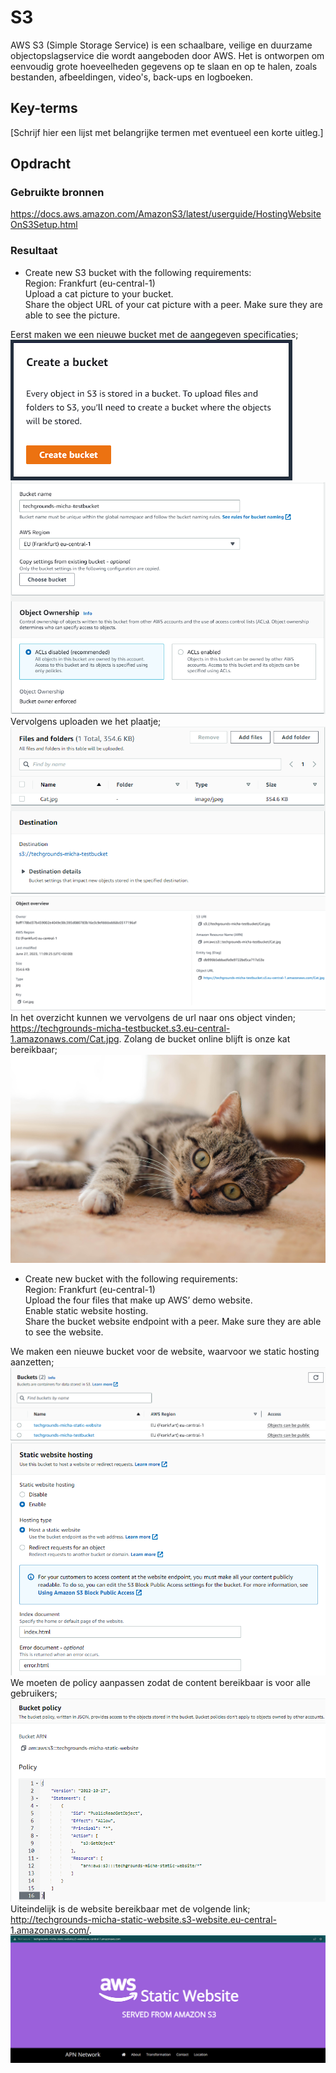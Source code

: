 # S3

AWS S3 (Simple Storage Service) is een schaalbare, veilige en duurzame objectopslagservice die wordt aangeboden door AWS. Het is ontworpen om eenvoudig grote hoeveelheden gegevens op te slaan en op te halen, zoals bestanden, afbeeldingen, video's, back-ups en logboeken.

## Key-terms
[Schrijf hier een lijst met belangrijke termen met eventueel een korte uitleg.]

## Opdracht
### Gebruikte bronnen
https://docs.aws.amazon.com/AmazonS3/latest/userguide/HostingWebsiteOnS3Setup.html


### Resultaat
- Create new S3 bucket with the following requirements:  
Region: Frankfurt (eu-central-1)  
Upload a cat picture to your bucket.  
Share the object URL of your cat picture with a peer. Make sure they are able to see the picture.

Eerst maken we een nieuwe bucket met de aangegeven specificaties;  
![](..\00_includes\04_AWS\5\create_bucket.png)  
![](..\00_includes\04_AWS\5\bucket_name.png)  
Vervolgens uploaden we het plaatje;  
![](..\00_includes\04_AWS\5\upload.png)  
![](..\00_includes\04_AWS\5\upload_conf.png)  
In het overzicht kunnen we vervolgens de url naar ons object vinden; https://techgrounds-micha-testbucket.s3.eu-central-1.amazonaws.com/Cat.jpg. Zolang de bucket online blijft is onze kat bereikbaar;  
![](..\00_includes\04_AWS\5\Cat.jpg)  


- Create new bucket with the following requirements:  
Region: Frankfurt (eu-central-1)  
Upload the four files that make up AWS’ demo website.  
Enable static website hosting.  
Share the bucket website endpoint with a peer. Make sure they are able to see the website.  

We maken een nieuwe bucket voor de website, waarvoor we static hosting aanzetten;  
![](..\00_includes\04_AWS\5\bucket_site.png)  
![](..\00_includes\04_AWS\5\enable_hosting.png)  
We moeten de policy aanpassen zodat de content bereikbaar is voor alle gebruikers;  
![](..\00_includes\04_AWS\5\bucket_policy.png)  
Uiteindelijk is de website bereikbaar met de volgende link; http://techgrounds-micha-static-website.s3-website.eu-central-1.amazonaws.com/.  
![](..\00_includes\04_AWS\5\endpoint_test.png)  




